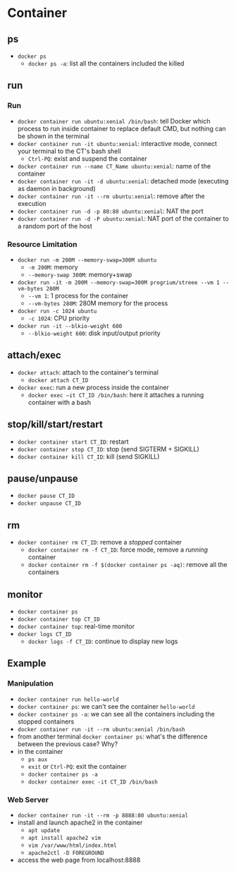 # Container
## ps
- `docker ps`
  - `docker ps -a`: list all the containers included the killed

## run
### Run
- `docker container run ubuntu:xenial /bin/bash`: tell Docker which process to run inside container to replace default CMD, but nothing can be shown in the terminal 
- `docker container run -it ubuntu:xenial`: interactive mode, connect your terminal to the CT's bash shell
  - `Ctrl-PQ`: exist and suspend the container 
- `docker container run --name CT_Name ubuntu:xenial`: name of the container
- `docker container run -it -d ubuntu:xenial`: detached mode (executing as daemon in background)
- `docker container run -it --rm ubuntu:xenial`: remove after the execution
- `docker container run -d -p 80:80 ubuntu:xenial`: NAT the port
- `docker container run -d -P ubuntu:xenial`: NAT port of the container to a random port of the host

### Resource Limitation
- `docker run -m 200M --memory-swap=300M ubuntu`
  - `-m 200M`: memory
  - `--memory-swap 300M`: memory+swap
- `docker run -it -m 200M --memory-swap=300M progrium/streee --vm 1 --vm-bytes 280M`
  - `--vm 1`: 1 process for the container
  - `--vm-bytes 280M`: 280M memory for the process
- `docker run -c 1024 ubuntu`
  - `-c 1024`: CPU priority 
- `docker run -it --blkio-weight 600`
  - `--blkio-weight 600`: disk input/output priority


## attach/exec
- `docker attach`: attach to the container's terminal
  - `docker attach CT_ID`
- `docker exec`: run a new process inside the container
  - `docker exec –it CT_ID /bin/bash`: here it attaches a running container with a bash


## stop/kill/start/restart
- `docker container start CT_ID`: restart
- `docker container stop CT_ID`: stop (send SIGTERM + SIGKILL)
- `docker container kill CT_ID`: kill (send SIGKILL)


## pause/unpause
- `docker pause CT_ID`
- `docker unpause CT_ID`


## rm
- `docker container rm CT_ID`: remove a *stopped* container
  - `docker container rm -f CT_ID`: force mode, remove a *running* container
  - `docker container rm -f $(docker container ps -aq)`: remove all the containers


## monitor
- `docker container ps`
- `docker container top CT_ID`
- `docker container top`: real-time monitor
- `docker logs CT_ID`
  - `docker logs -f CT_ID`: continue to display new logs 


## Example
### Manipulation
- `docker container run hello-world`
- `docker container ps`: we can't see the container `hello-world`
- `docker container ps -a`: we can see all the containers including the stopped containers
- `docker container run -it --rm ubuntu:xenial /bin/bash` 
- from another terminal `docker container ps`: what's the difference between the previous case? Why?
- in the container
  - `ps aux`
  - `exit` or `Ctrl-PQ`: exit the container
  - `docker container ps -a`
  - `docker container exec -it CT_ID /bin/bash  `

### Web Server
- `docker container run -it --rm -p 8888:80 ubuntu:xenial`
- install and launch apache2 in the container
    - `apt update`
    - `apt install apache2 vim`
    - `vim /var/www/html/index.html`
    - `apache2ctl -D FOREGROUND`
- access the web page from localhost:8888

